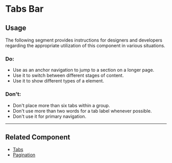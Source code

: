 # Tabs Bar

<TableOfContents></TableOfContents>

## Usage

The following segment provides instructions for designers and developers regarding the appropriate utilization of this
component in various situations.

### Do:

- Use as an anchor navigation to jump to a section on a longer page.
- Use it to switch between different stages of content.
- Use it to show different types of a element.

### Don't:

- Don't place more than six tabs within a group.
- Don't use more than two words for a tab label whenever possible.
- Don't use it for primary navigation.

---

## Related Component

- [Tabs](components/tabs)
- [Pagination](components/pagination)
